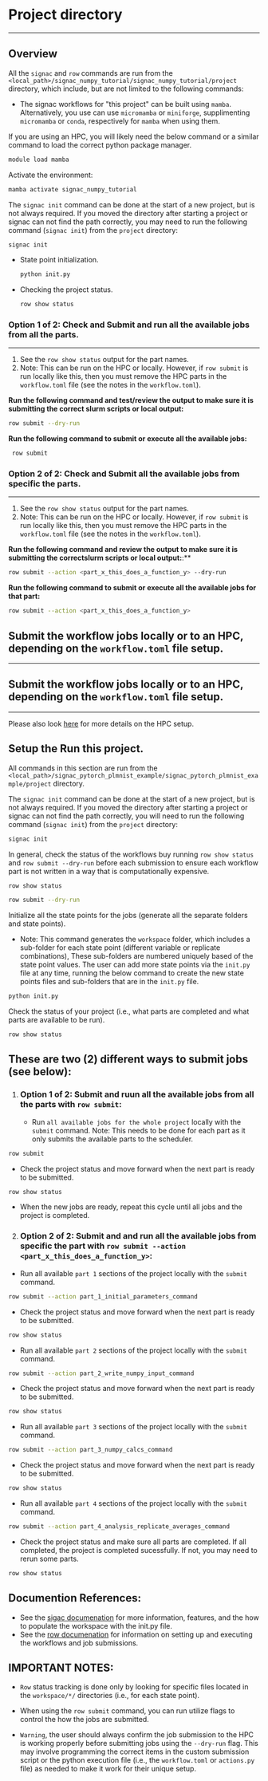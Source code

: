 # Project directory
-------------------

## Overview
All the `signac` and `row` commands are run from the `<local_path>/signac_numpy_tutorial/signac_numpy_tutorial/project` directory, which include, but are not limited to the following commands:

- The signac workflows for "this project" can be built using `mamba`.  Alternatively, you use can use `micromamba` or `miniforge`,  supplimenting `micromamba` or `conda`, respectively for `mamba` when using them.  

If you are using an HPC, you will likely need the below command or a similar command to load the correct python package manager.  

```bash
module load mamba
```

Activate the environment:

```bash
mamba activate signac_numpy_tutorial
```

The `signac init` command can be done at the start of a new project, but is not always required. If you moved the directory after starting a project or signac can not find the path correctly, you may need to run the following command (`signac init`) from the `project` directory:

```bash
signac init
```

 - State point initialization.
    ```bash
    python init.py
    ```
 - Checking the project status.
    ```bash
    row show status
    ```

### **Option 1 of 2: Check and Submit and run all the available jobs from all the parts.**
------------------------------------------------------------------------------------------
   1. See the `row show status` output for the part names.
   2. Note: This can be run on the HPC or locally.  However, if `row submit` is run locally like this, then you must remove the HPC parts in the `workflow.toml` file (see the notes in the `workflow.toml`).

   **Run the following command and test/review the output to make sure it is submitting the correct slurm scripts or local output:**

   ```bash
   row submit --dry-run
   ```

   **Run the following command to submit or execute all the available jobs:**
   ```bash
    row submit
   ```

### **Option 2 of 2: Check and Submit all the available jobs from specific the parts.**
------------------------------------------------------------------------------------
  1. See the `row show status` output for the part names.
  2. Note: This can be run on the HPC or locally.  However, if `row submit` is run locally like this, then you must remove the HPC parts in the `workflow.toml` file (see the notes in the `workflow.toml`).

   **Run the following command and review the output to make sure it is submitting the correctslurm scripts or local output:**:**
   ```bash
   row submit --action <part_x_this_does_a_function_y> --dry-run
   ```

   **Run the following command to submit or execute all the available jobs for that part:**
   ```bash
   row submit --action <part_x_this_does_a_function_y>
   ```

## Submit the workflow jobs locally or to an HPC, depending on the `workflow.toml` file setup. 
----------------------------------------------------------------------------------------------

## Submit the workflow jobs locally or to an HPC, depending on the `workflow.toml` file setup. 
----------------------------------------------------------------------------------------------

Please also look [here](https://row.readthedocs.io/en/0.4.0/workflow/action/submit-options.html) for more details on the HPC setup.

## Setup the Run this project.

All commands in this section are run from the `<local_path>/signac_pytorch_plmnist_example/signac_pytorch_plmnist_example/project` directory.

The `signac init` command can be done at the start of a new project, but is not always required. If you moved the directory after starting a project or signac can not find the path correctly, you will need to run the following command (`signac init`) from the `project` directory:

```bash
signac init
```

In general, check the status of the workflows buy running `row show status` and `row submit --dry-run` before each submission to ensure each workflow part is not written in a way that is computationally expensive.  

```bash
row show status
```

```bash
row submit --dry-run
```

Initialize all the state points for the jobs (generate all the separate folders and state points).  
 - Note: This command generates the `workspace` folder, which includes a sub-folder for each state point (different variable or replicate combinations),  These sub-folders are numbered uniquely based of the state point values.  The user can add more state points via the `init.py` file at any time, running the below command to create the new state points files and sub-folders that are in the `init.py` file.

 ```bash
python init.py
```

Check the status of your project (i.e., what parts are completed and what parts are available to be run).

```bash
row show status
```

## These are two (2) different ways to submit jobs (see below):

1. ### **Option 1 of 2: Submit and ruun all the available jobs from all the parts with `row submit`:**
   - Run `all available jobs for the whole project` locally with the `submit` command. 
Note: This needs to be done for each part as it only submits the available parts to the scheduler.

 ```bash
 row submit
 ```

 - Check the project status and move forward when the next part is ready to be submitted.
  
 ```bash
 row show status
 ```

- When the new jobs are ready, repeat this cycle until all jobs and the project is completed.
  
2. ### **Option 2 of 2: Submit and and run all the available jobs from specific the part with `row submit --action <part_x_this_does_a_function_y>`:**
 - Run all available `part 1` sections of the project locally with the `submit` command.
   
```bash
row submit --action part_1_initial_parameters_command
```

 - Check the project status and move forward when the next part is ready to be submitted.
  
 ```bash
 row show status
 ```

 - Run all available `part 2` sections of the project locally with the `submit` command.

```bash
row submit --action part_2_write_numpy_input_command
```

 - Check the project status and move forward when the next part is ready to be submitted.
   
 ```bash
 row show status
 ```

 - Run all available `part 3` sections of the project locally with the `submit` command.

```bash
row submit --action part_3_numpy_calcs_command
```

 - Check the project status and move forward when the next part is ready to be submitted.
   
 ```bash
 row show status
 ```

 - Run all available `part 4` sections of the project locally with the `submit` command.

```bash
row submit --action part_4_analysis_replicate_averages_command
```

 - Check the project status and make sure all parts are completed.  If all completed, the project is completed sucessfully. If not, you may need to rerun some parts.

```bash
row show status
```

## Documention References:

- See the [sigac documenation](https://docs.signac.io/) for more information, features, and the how to populate the workspace with the init.py file.
- See the [row documenation](https://row.readthedocs.io/) for information on setting up and executing the workflows and job submissions. 

## IMPORTANT NOTES:
- `Row` status tracking is done only by looking for specific files located in the `workspace/*/` directories (i.e., for each state point).

- When using the `row submit` command, you can run utilize flags to control the how the jobs are submitted. 

- `Warning`, the user should always confirm the job submission to the HPC is working properly before submitting jobs using the `--dry-run` flag.  This may involve programming the correct items in the custom submission script or the python execution file (i.e., the `workflow.toml` or `actions.py` file) as needed to make it work for their unique setup. 


